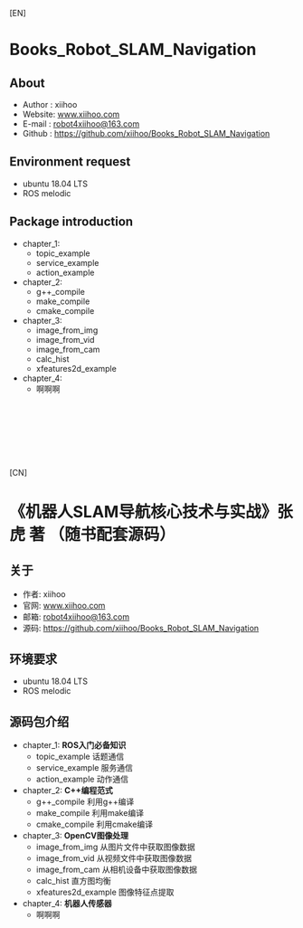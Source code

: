 [EN]

# Books_Robot_SLAM_Navigation
## About
* Author :  xiihoo
* Website:  www.xiihoo.com
* E-mail :  robot4xiihoo@163.com
* Github :  https://github.com/xiihoo/Books_Robot_SLAM_Navigation
## Environment request
* ubuntu 18.04 LTS
* ROS melodic
## Package introduction
* chapter_1:
  + topic_example
  + service_example
  + action_example
* chapter_2:
  + g++_compile
  + make_compile
  + cmake_compile
* chapter_3:
  + image_from_img
  + image_from_vid
  + image_from_cam
  + calc_hist
  + xfeatures2d_example
* chapter_4:
  + 啊啊啊

<br/></br>
<br/></br>
<br/></br>

[CN]

# 《机器人SLAM导航核心技术与实战》张虎 著 （随书配套源码）
## 关于
* 作者:  xiihoo
* 官网:  www.xiihoo.com
* 邮箱:  robot4xiihoo@163.com
* 源码:  https://github.com/xiihoo/Books_Robot_SLAM_Navigation
## 环境要求
* ubuntu 18.04 LTS
* ROS melodic
## 源码包介绍
* chapter_1: **ROS入门必备知识**
  + topic_example 话题通信
  + service_example 服务通信
  + action_example 动作通信
* chapter_2: **C++编程范式**
  + g++_compile 利用g++编译
  + make_compile 利用make编译
  + cmake_compile 利用cmake编译
* chapter_3: **OpenCV图像处理**
  + image_from_img 从图片文件中获取图像数据
  + image_from_vid 从视频文件中获取图像数据
  + image_from_cam 从相机设备中获取图像数据
  + calc_hist 直方图均衡
  + xfeatures2d_example 图像特征点提取
* chapter_4: **机器人传感器**
  + 啊啊啊